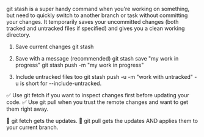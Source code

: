 git stash is a super handy command when you're working on something, 
but need to quickly switch to another branch or task without committing your changes. 
It temporarily saves your uncommitted changes (both tracked and untracked files 
if specified) and gives you a clean working directory.

1. Save current changes
git stash

2. Save with a message (recommended)
git stash save "my work in progress"
git stash push -m "my work in progress"

3. Include untracked files too
git stash push -u -m "work with untracked"
-u is short for --include-untracked.


✅ Use git fetch if you want to inspect changes first before updating your code.
✅ Use git pull when you trust the remote changes and want to get them right away.

🔹 git fetch gets the updates.
🔹 git pull gets the updates AND applies them to your current branch.


